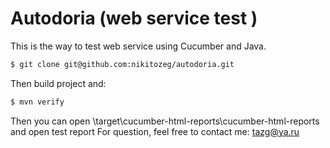 # Autodoria (web service test )


This is the way to test web service using Cucumber and Java.

```bash
$ git clone git@github.com:nikitozeg/autodoria.git
```
Then build project
and:
```bash
$ mvn verify
```
Then you can open \target\cucumber-html-reports\cucumber-html-reports and open test report
For question, feel free to contact me: tazg@ya.ru
